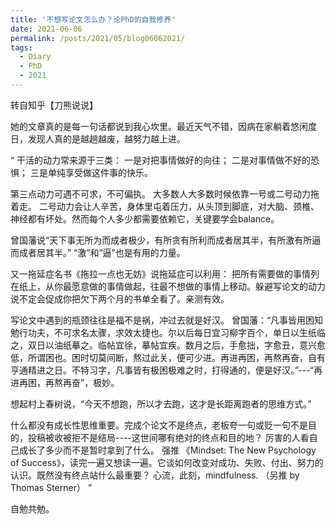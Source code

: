 ```yaml
---
title: '不想写论文怎么办？论PhD的自我修养'
date: 2021-06-06
permalink: /posts/2021/05/blog06062021/
tags:
  - Diary
  - PhD
  - 2021
---
```

转自知乎【刀熊说说】

她的文章真的是每一句话都说到我心坎里。最近天气不错，因病在家躺着悠闲度日，发现人真的是越趟越废，越努力越上进。

“
干活的动力常来源于三类：
一是对把事情做好的向往；
二是对事情做不好的恐惧；
三是单纯享受做这件事的快乐。

第三点动力可遇不可求，不可偏执。
大多数人大多数时候依靠一号或二号动力拖着走。
二号动力会让人辛苦，身体里屯着压力，从头顶到脚底，对大脑、颈椎、神经都有坏处。然而每个人多少都需要依赖它，关键要学会balance。

曾国藩说“天下事无所为而成者极少，有所贪有所利而成者居其半，有所激有所逼而成者居其半。” 
“激”和“逼”也是有用的力量。

又一拖延症名书《拖拉一点也无妨》说拖延症可以利用：
把所有需要做的事情列在纸上，从你最愿意做的事情做起，往最不想做的事情上移动。躲避写论文的动力说不定会促成你把欠下两个月的书单全看了。亲测有效。

写论文中遇到的瓶颈往往是福不是祸，冲过去就是好汉。
曾国藩：“凡事皆用困知勉行功夫，不可求名太骤，求效太捷也。尔以后每日宜习柳字百个，单日以生纸临之，双日以油纸摹之。临帖宜徐，摹帖宜疾。数月之后，手愈拙，字愈丑，意兴愈低，所谓困也。困时切莫间断，熬过此关，便可少进。再进再困，再熬再奋，自有亨通精进之日。不特习字，凡事皆有极困极难之时，打得通的，便是好汉。”---“再进再困，再熬再奋”，极妙。

想起村上春树说，“今天不想跑，所以才去跑，这才是长距离跑者的思维方式。”


什么都没有成长性思维重要。完成个论文不是终点，老板夸一句或贬一句不是目的，投稿被收被拒不是结局----这世间哪有绝对的终点和目的地？
厉害的人看自己成长了多少而不是暂时拿到了什么。
强推 《Mindset: The New Psychology of Success》，读完一遍又想读一遍。它谈如何改变对成功、失败、付出、努力的认识。既然没有终点站什么最重要？
心流，此刻，mindfulness. 
（另推<The Practicing Mind> by Thomas Sterner）
”

自勉共勉。